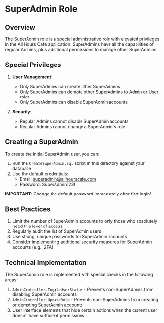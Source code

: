# SuperAdmin Role

## Overview
The SuperAdmin role is a special administrative role with elevated privileges in the All Hours Cafe application. SuperAdmins have all the capabilities of regular Admins, plus additional permissions to manage other SuperAdmins.

## Special Privileges

1. **User Management**:
   - Only SuperAdmins can create other SuperAdmins
   - Only SuperAdmins can demote other SuperAdmins to Admin or User roles
   - Only SuperAdmins can disable SuperAdmin accounts

2. **Security**:
   - Regular Admins cannot disable SuperAdmin accounts
   - Regular Admins cannot change a SuperAdmin's role

## Creating a SuperAdmin

To create the initial SuperAdmin user, you can:

1. Run the `CreateSuperAdmin.sql` script in this directory against your database
2. Use the default credentials:
   - Email: superadmin@allhourscafe.com
   - Password: SuperAdmin123!

**IMPORTANT**: Change the default password immediately after first login!

## Best Practices

1. Limit the number of SuperAdmin accounts to only those who absolutely need this level of access
2. Regularly audit the list of SuperAdmin users
3. Use strong, unique passwords for SuperAdmin accounts
4. Consider implementing additional security measures for SuperAdmin accounts (e.g., 2FA)

## Technical Implementation

The SuperAdmin role is implemented with special checks in the following areas:

1. `AdminController.ToggleUserStatus` - Prevents non-SuperAdmins from disabling SuperAdmin accounts
2. `AdminController.UpdateRole` - Prevents non-SuperAdmins from creating or demoting SuperAdmin accounts
3. User interface elements that hide certain actions when the current user doesn't have sufficient permissions
